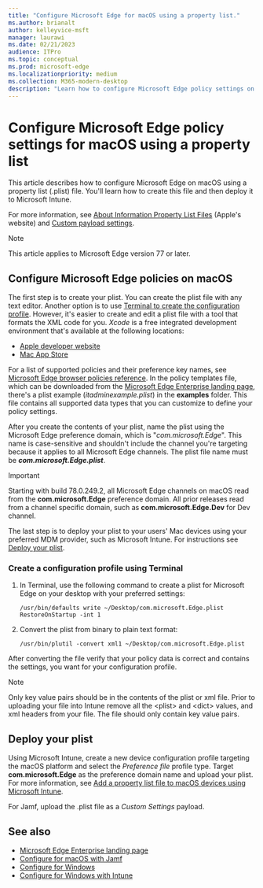 ```yaml
---
title: "Configure Microsoft Edge for macOS using a property list."
ms.author: brianalt
author: kelleyvice-msft
manager: laurawi
ms.date: 02/21/2023
audience: ITPro
ms.topic: conceptual
ms.prod: microsoft-edge
ms.localizationpriority: medium
ms.collection: M365-modern-desktop
description: "Learn how to configure Microsoft Edge policy settings on macOS using a property list that you can deploy to Microsoft Intune."
---
```


# Configure Microsoft Edge policy settings for macOS using a property list

This article describes how to configure Microsoft Edge on macOS using a property list (\.plist) file. You'll learn how to create this file and then deploy it to Microsoft Intune.

For more information, see [About Information Property List Files](https://developer.apple.com/library/archive/documentation/General/Reference/InfoPlistKeyReference/Articles/AboutInformationPropertyListFiles.html) (Apple's website) and [Custom payload settings](https://support.apple.com/guide/mdm/custom-mdm9abbdbe7/1/web/1).

> [!NOTE]
> This article applies to Microsoft Edge version 77 or later.

## Configure Microsoft Edge policies on macOS

The first step is to create your plist. You can create the plist file with any text editor. Another option is to use [Terminal to create the configuration profile](#create-a-configuration-profile-using-terminal). However, it's easier to create and edit a plist file with a tool that formats the XML code for you. *Xcode* is a free integrated development environment that's available at the following locations:

- [Apple developer website](https://developer.apple.com/xcode/)
- [Mac App Store](https://apps.apple.com/app/xcode/id497799835?mt=12)

For a list of supported policies and their preference key names, see [Microsoft Edge browser policies reference](./microsoft-edge-policies.md). In the policy templates file, which can be downloaded from the [Microsoft Edge Enterprise landing page](https://aka.ms/EdgeEnterprise), there's a plist example (*itadminexample.plist*) in the **examples** folder. This file contains all supported data types that you can customize to define your policy settings.

After you create the contents of your plist, name the plist using the Microsoft Edge preference domain, which is "*com.microsoft.Edge*". This name is case-sensitive and shouldn't include the channel you're targeting because it applies to all Microsoft Edge channels. The plist file name must be **_com.microsoft.Edge.plist_**.

> [!IMPORTANT]
> Starting with build 78.0.249.2, all Microsoft Edge channels on macOS read from the **com.microsoft.Edge** preference domain. All prior releases read from a channel specific domain, such as **com.microsoft.Edge.Dev** for Dev channel.

The last step is to deploy your plist to your users' Mac devices using your preferred MDM provider, such as Microsoft Intune. For instructions see [Deploy your plist](#deploy-your-plist).

### Create a configuration profile using Terminal

1. In Terminal, use the following command to create a plist for Microsoft Edge on your desktop with your preferred settings:

   ```text
   /usr/bin/defaults write ~/Desktop/com.microsoft.Edge.plist RestoreOnStartup -int 1
   ```

2. Convert the plist from binary to plain text format:

   ```text
   /usr/bin/plutil -convert xml1 ~/Desktop/com.microsoft.Edge.plist
   ```

After converting the file verify that your policy data is correct and contains the settings, you want for your configuration profile.

> [!NOTE]
> Only key value pairs should be in the contents of the plist or xml file. Prior to uploading your file into Intune remove all the \<plist> and \<dict> values, and xml headers from your file. The file should only contain key value pairs.

## Deploy your plist

Using Microsoft Intune, create a new device configuration profile targeting the macOS platform and select the *Preference file* profile type. Target **com.microsoft.Edge** as the preference domain name and upload your plist. For more information, see [Add a property list file to macOS devices using Microsoft Intune](/intune/configuration/preference-file-settings-macos).

For Jamf, upload the \.plist file as a *Custom Settings* payload.

## See also

- [Microsoft Edge Enterprise landing page](https://aka.ms/EdgeEnterprise)
- [Configure for macOS with Jamf](configure-microsoft-edge-on-mac-jamf.md)
- [Configure for Windows](configure-microsoft-edge.md)
- [Configure for Windows with Intune](configure-edge-with-intune.md)